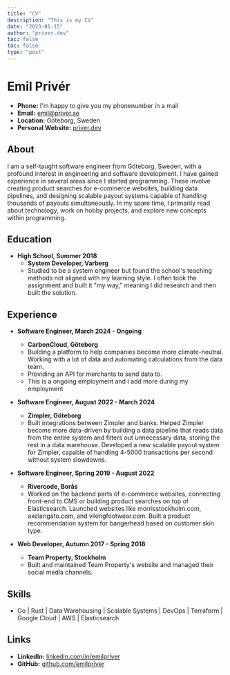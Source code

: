 ```yaml
---
title: "CV"
description: "This is my CV"
date: "2023-01-15"
author: "priver.dev"
tac: false
toc: false
type: "post"
---
```


# Emil Privér
- **Phone:** I'm happy to give you my phonenumber in a mail
- **Email:** emil@priver.se
- **Location:** Göteborg, Sweden
- **Personal Website:** [priver.dev](https://priver.dev)

## About
I am a self-taught software engineer from Göteborg, Sweden, with a profound interest in engineering and software development. I have gained experience in several areas since I started programming. These involve creating product searches for e-commerce websites, building data pipelines, and designing scalable payout systems capable of handling thousands of payouts simultaneously. In my spare time, I primarily read about technology, work on hobby projects, and explore new concepts within programming.

## Education
- **High School, Summer 2018**
  - **System Developer, Varberg**
  - Studied to be a system engineer but found the school's teaching methods not aligned with my learning style. I often took the assignment and built it "my way," meaning I did research and then built the solution.

## Experience
- **Software Engineer, March 2024 - Ongoing**
  - **CarbonCloud, Göteborg**
  - Building a platform to help companies become more climate-neutral. Working with a lot of data and automating calculations from the data team.
  - Providing an API for merchants to send data to.
  - This is a ongoing employment and I add more during my employment 
- **Software Engineer, August 2022 - March 2024**
  - **Zimpler, Göteborg**
  - Built integrations between Zimpler and banks. Helped Zimpler become more data-driven by building a data pipeline that reads data from the entire system and filters out unnecessary data, storing the rest in a data warehouse. Developed a new scalable payout system for Zimpler, capable of handling 4-5000 transactions per second without system slowdowns.

- **Software Engineer, Spring 2019 - August 2022**
  - **Rivercode, Borås**
  - Worked on the backend parts of e-commerce websites, connecting front-end to CMS or building product searches on top of Elasticsearch. Launched websites like morrisstockholm.com, axelarigato.com, and vikingfootwear.com. Built a product recommendation system for bangerhead based on customer skin type.

- **Web Developer, Autumn 2017 - Spring 2018**
  - **Team Property, Stockholm**
  - Built and maintained Team Property's website and managed their social media channels.

## Skills
- Go | Rust | Data Warehousing | Scalable Systems | DevOps | Terraform | Google Cloud | AWS | Elasticsearch

## Links
- **LinkedIn:** [linkedin.com/in/emilpriver](https://www.linkedin.com/in/emilpriver/)
- **GitHub:** [github.com/emilpriver](https://github.com/emilpriver)

